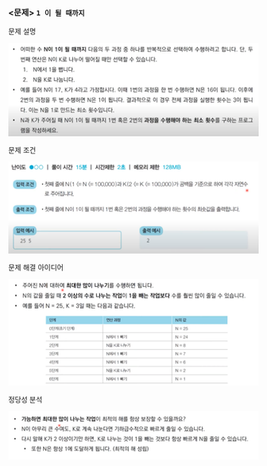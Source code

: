 ### <문제> `1 이 될 때까지`

문제 설명

![](/.uploads/2021-08-10-15-21-07.png)

문제 조건

![](/.uploads/2021-08-10-15-23-26.png)

문제 해결 아이디어

![](/.uploads/2021-08-10-15-24-29.png)

정당성 분석

![](/.uploads/2021-08-10-17-38-07.png)